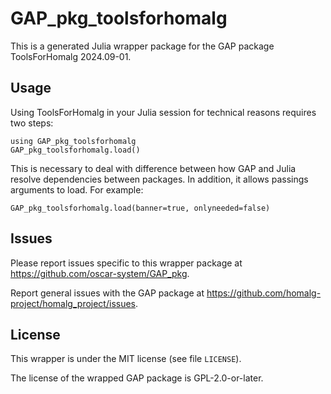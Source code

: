 # GAP_pkg_toolsforhomalg

This is a generated Julia wrapper package for the GAP package ToolsForHomalg 2024.09-01.

## Usage

Using ToolsForHomalg in your Julia session for technical reasons requires two steps:

    using GAP_pkg_toolsforhomalg
    GAP_pkg_toolsforhomalg.load()

This is necessary to deal with difference between how GAP and Julia
resolve dependencies between packages. In addition, it allows passings
arguments to load. For example:

    GAP_pkg_toolsforhomalg.load(banner=true, onlyneeded=false)

## Issues

Please report issues specific to this wrapper package at <https://github.com/oscar-system/GAP_pkg>.

Report general issues with the GAP package at <https://github.com/homalg-project/homalg_project/issues>.

## License

This wrapper is under the MIT license (see file `LICENSE`).

The license of the wrapped GAP package is GPL-2.0-or-later.
